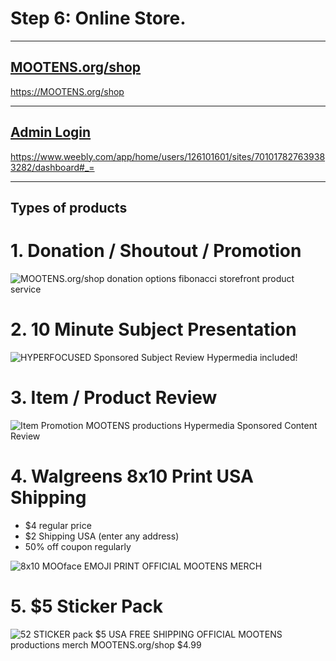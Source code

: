
# Step 6: Online Store.

---

## [MOOTENS.org/shop](https://MOOTENS.org/shop)

https://MOOTENS.org/shop

---

## [Admin Login](https://www.weebly.com/app/home/users/126101601/sites/701017827639383282/dashboard#_=)

https://www.weebly.com/app/home/users/126101601/sites/701017827639383282/dashboard#_=


---

## Types of products

# 1. Donation / Shoutout / Promotion

![MOOTENS.org/shop donation options fibonacci storefront product service](https://s3-us-west-2.amazonaws.com/s.cdpn.io/2971879/Dontation%20Shoutout%2C%20Message%20Review%2C%20Hypermedia%20included%20(1).jpg)

# 2. 10 Minute Subject Presentation

![HYPERFOCUSED Sponsored Subject Review Hypermedia included!](https://s3-us-west-2.amazonaws.com/s.cdpn.io/2971879/HYPERFOCUSED%20Sponsored%20Subject%20Review%20Hypermedia%20included!.png)

# 3. Item / Product Review

![Item Promotion MOOTENS productions Hypermedia Sponsored Content Review](https://s3-us-west-2.amazonaws.com/s.cdpn.io/2971879/Item%20Promotion%20MOOTENS%20productions%20Hypermedia%20Sponsored%20Content%20Review.png)

# 4. Walgreens 8x10 Print USA Shipping

- $4 regular price
- $2 Shipping USA (enter any address)
- 50% off coupon regularly

![8x10 MOOface EMOJI PRINT OFFICIAL MOOTENS MERCH](https://s3-us-west-2.amazonaws.com/s.cdpn.io/2971879/8x10%20MOOface%20EMOJI%20PRINT%20OFFICIAL%20MOOTENS%20MERCH.png)



# 5. $5 Sticker Pack 

![52 STICKER pack $5 USA FREE SHIPPING OFFICIAL MOOTENS productions merch MOOTENS.org/shop
$4.99](https://s3-us-west-2.amazonaws.com/s.cdpn.io/2971879/s701017827639383282_p3_i19_w1530.jpeg)
